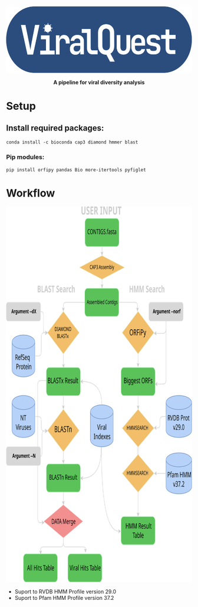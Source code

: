 <br>

<div align="center">

<img src="https://github.com/gabrielvpina/my_images/blob/main/viralquest.png" width="530" height="180">
  
  <p align="center">
    <strong>A pipeline for viral diversity analysis</strong>
  </p>
</div>

# Setup
## Install required packages:
```
conda install -c bioconda cap3 diamond hmmer blast
```
### Pip modules:
```
pip install orfipy pandas Bio more-itertools pyfiglet
```
# Workflow
<img src="https://github.com/gabrielvpina/my_images/blob/main/VQ_Scheme_bright.png" width="851" height="1018">



* Suport to RVDB HMM Profile version 29.0
* Suport to Pfam HMM Profile version 37.2
